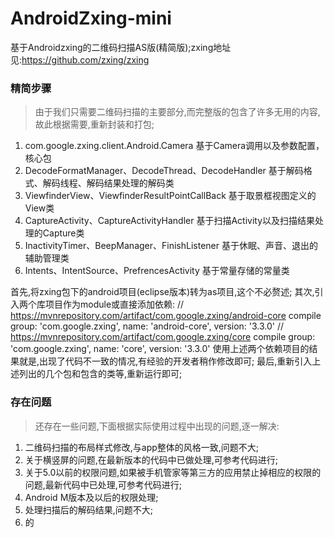 # AndroidZxing-mini
基于Androidzxing的二维码扫描AS版(精简版);zxing地址见:https://github.com/zxing/zxing


### 精简步骤

> 由于我们只需要二维码扫描的主要部分,而完整版的包含了许多无用的内容,
> 故此根据需要,重新封装和打包;

1. com.google.zxing.client.Android.Camera  基于Camera调用以及参数配置，核心包
2. DecodeFormatManager、DecodeThread、DecodeHandler 基于解码格式、解码线程、解码结果处理的解码类
3. ViewfinderView、ViewfinderResultPointCallBack 基于取景框视图定义的View类
4. CaptureActivity、CaptureActivityHandler 基于扫描Activity以及扫描结果处理的Capture类
5. InactivityTimer、BeepManager、FinishListener 基于休眠、声音、退出的辅助管理类
6. Intents、IntentSource、PrefrencesActivity 基于常量存储的常量类

首先,将zxing包下的android项目(eclipse版本)转为as项目,这个不必赘述;
其次,引入两个库项目作为module或直接添加依赖:
    // https://mvnrepository.com/artifact/com.google.zxing/android-core
    compile group: 'com.google.zxing', name: 'android-core', version: '3.3.0'
    // https://mvnrepository.com/artifact/com.google.zxing/core
    compile group: 'com.google.zxing', name: 'core', version: '3.3.0'
使用上述两个依赖项目的结果就是,出现了代码不一致的情况,有经验的开发者稍作修改即可;
最后,重新引入上述列出的几个包和包含的类等,重新运行即可;

### 存在问题

> 还存在一些问题,下面根据实际使用过程中出现的问题,逐一解决:
>
1. 二维码扫描的布局样式修改,与app整体的风格一致,问题不大;
2. 关于横竖屏的问题,在最新版本的代码中已做处理,可参考代码进行;
3. 关于5.0以前的权限问题,如果被手机管家等第三方的应用禁止掉相应的权限的问题,最新代码中已处理,可参考代码进行;
4. Android M版本及以后的权限处理;
5. 处理扫描后的解码结果,问题不大;
6. 的

###